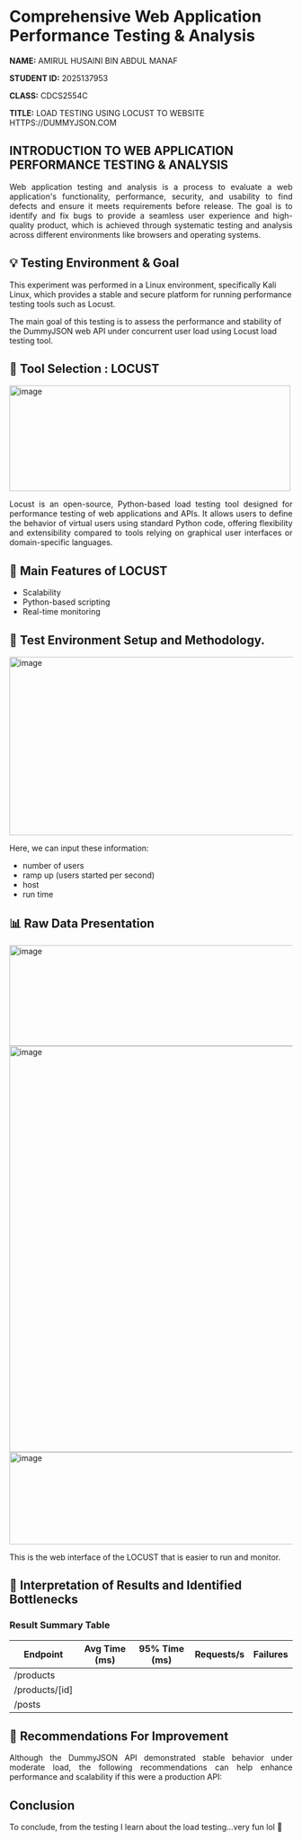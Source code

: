 # Comprehensive Web Application Performance Testing & Analysis

**NAME:** AMIRUL HUSAINI BIN ABDUL MANAF

**STUDENT ID:** 2025137953

**CLASS:** CDCS2554C

**TITLE:**  LOAD TESTING USING LOCUST TO WEBSITE HTTPS://DUMMYJSON.COM


## **INTRODUCTION TO WEB APPLICATION PERFORMANCE TESTING & ANALYSIS**
<p align="justify">
Web application testing and analysis is a process to evaluate a web application's functionality, performance, security, and usability to find defects and ensure it meets requirements before release. The goal is to identify and fix bugs to provide a seamless user experience and high-quality product, which is achieved through systematic testing and analysis across different environments like browsers and operating systems. </p>

## 💡 Testing Environment & Goal

This experiment was performed in a Linux environment, specifically Kali Linux, which provides a stable and secure platform for running performance testing tools such as Locust.

The main goal of this testing is to assess the performance and stability of the DummyJSON web API under concurrent user load using Locust load testing tool.  

## 🧰 Tool Selection : LOCUST

<img width="500" height="188" alt="image" src="https://github.com/user-attachments/assets/02b93a21-34ec-4e25-b89e-3d1b4e581633" />  

<p align="justify">
Locust is an open-source, Python-based load testing tool designed for performance testing of web applications and APIs. It allows users to define the behavior of virtual users using standard Python code, offering flexibility and extensibility compared to tools relying on graphical user interfaces or domain-specific languages. </p>

## 🔑 Main Features of LOCUST

- Scalability
- Python-based scripting
- Real-time monitoring

## 🚀 Test Environment Setup and Methodology.
<img width="602" height="317" alt="image" src="https://github.com/user-attachments/assets/e38af6f9-c438-4aea-9e9e-7af2bae86841" />

Here, we can input these information:
- number of users
- ramp up (users started per second)
- host
- run time

## 📊 Raw Data Presentation
<img width="602" height="179" alt="image" src="https://github.com/user-attachments/assets/1ca721cb-b481-486f-9f35-132db27810bb" />  

<img width="916" height="721" alt="image" src="https://github.com/user-attachments/assets/1e57b317-6aa0-4595-a8c1-026807ae3091" />

<img width="630" height="164" alt="image" src="https://github.com/user-attachments/assets/8eba9e8a-824a-489c-8574-7145b32eee79" />


This is the web interface of the LOCUST that is easier to run and monitor. 


## 📝 Interpretation of Results and Identified Bottlenecks

### Result Summary Table
| Endpoint        | Avg Time (ms) | 95% Time (ms) | Requests/s | Failures |
|-----------------|---------------|---------------|-------------|-----------|
| /products       |               |               |             |          |
| /products/[id]  |               |               |             |          |
| /posts          |               |               |             |          |


## 📖 Recommendations For Improvement 
<p align="justify"> Although the DummyJSON API demonstrated stable behavior under moderate load, the following recommendations can help enhance performance and scalability if this were a production API: </p>


## Conclusion

To conclude, from the testing I learn about the load testing...very fun lol 🙂


